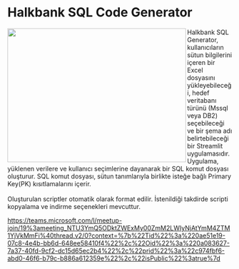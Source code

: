 # Halkbank SQL Code Generator

<img align="left"  width="400" height="300" src="https://github.com/erogluegemen/Halkbank-SQL-Generator/blob/main/halkbank_logo.png">


Halkbank SQL Generator, kullanıcıların sütun bilgilerini içeren bir Excel dosyasını yükleyebileceği, hedef veritabanı türünü (Mssql veya DB2) seçebileceği ve bir şema adı belirtebileceği bir Streamlit uygulamasıdır. Uygulama, yüklenen verilere ve kullanıcı seçimlerine dayanarak bir SQL komut dosyası oluşturur. SQL komut dosyası, sütun tanımlarıyla birlikte isteğe bağlı Primary Key(PK) kısıtlamalarını içerir.
<br>
<br>
Oluşturulan scriptler otomatik olarak format edilir. İstenildiği takdirde scripti kopyalama ve indirme seçenekleri mevcuttur. 


https://teams.microsoft.com/l/meetup-join/19%3ameeting_NTU3YmQ5ODktZWExMy00ZmM2LWIyNjAtYmM4ZTM1YjVkMmFi%40thread.v2/0?context=%7b%22Tid%22%3a%220ae51e19-07c8-4e4b-bb6d-648ee58410f4%22%2c%22Oid%22%3a%220a083627-7a37-40fd-9cf2-dc15d65ec2b4%22%2c%22prid%22%3a%22c974fbf6-abd0-46f6-b79c-b886a612359e%22%2c%22isPublic%22%3atrue%7d